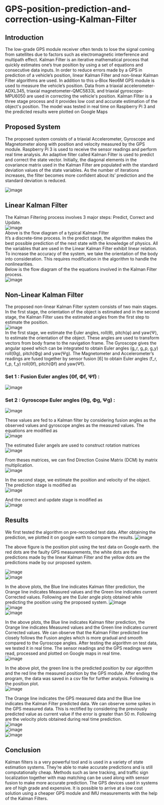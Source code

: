 # GPS-position-prediction-and-correction-using-Kalman-Filter

## Introduction

The low-grade GPS module receiver often tends to lose the signal coming from satellites due to factors such as electromagnetic interference and multipath effect.
Kalman Filter is an iterative mathematical process that quickly estimates one’s true position by using a set of equations and consecutive data inputs. In order to reduce errors made by a GPS in prediction of a vehicle’s position, linear Kalman Filter and non-linear Kalman Filter algorithms are used. 
In addition to this u-Blox Neo6M GPS module is used to measure the vehicle’s position. Data from a triaxial accelerometer-ADXL345, triaxial magnetometer-QMC5833L and triaxial gyroscope-MPU6050 are used in correcting the vehicle's position. Kalman FIlter is a three stage process and it provides low cost and accurate estimation of the object's position. The model was tested in real time on Raspberry Pi 3 and the predicted results were plotted on Google Maps

## Proposed System

The proposed system consists of a triaxial Accelerometer, Gyroscope and Magnetometer along with position and velocity measured by the GPS module. Raspberry Pi 3 is used to receive the sensor readings and perform real time analysis. 
An adaptive filter called Kalman Filter is used to predict and correct the state vector. Initially, the diagonal elements in the covariance matrix used in the Kalman Filter are populated with the standard deviation values of the state variables. As the number of iterations increases, the filter becomes more confident about its’ prediction and the standard deviation is reduced.

![image](https://user-images.githubusercontent.com/43513525/205542692-fb07c4f6-81e8-4b49-ba3e-4fe56edd4682.png)

## Linear Kalman Filter 

The Kalman Filtering process involves 3 major steps: Predict, Correct and Update.   
                      ![image](https://user-images.githubusercontent.com/43513525/205558091-32e7974d-96b2-480b-871f-4f422c145574.png)   
                           Above is the flow diagram of a typical Kalman Filter   
It’s a discrete-time process. In the predict stage, the algorithm makes the best possible prediction of the next state with the knowledge of physics.
All the variables that are used in the Linear Kalman Filter exhibit linear relation. To increase the accuracy of the system, we take the orientation of the body into consideration. This requires modification in the algorithm to handle the nonlinearities.  
Below is the flow diagram of the the equations involved in the Kalman Filter process.  
![image](https://user-images.githubusercontent.com/43513525/205558898-55b82c30-2686-4c46-9cf9-464c3f89800c.png)

## Non-Linear Kalman Filter

The proposed non-linear Kalman Filter system consists of two main stages. In the first stage, the orientation of the object is estimated and in the second stage, the Kalman Filter uses the estimated angles from the first step to estimate the position.  
![image](https://user-images.githubusercontent.com/43513525/205559483-0e0255ef-1225-4496-851d-42d3ac734747.png)  
In the first stage, we estimate the Euler angles, roll(θ), pitch(φ) and yaw(Ψ), to estimate the orientation of the object. These angles are used to transform vectors from body frame to the navigation frame.
The Gyroscope gives the angular speed which can be integrated to obtain Euler angles (g_r, g_p, g_y) roll(Θg), pitch(Φg) and yaw(Ψg). The Magnetometer and Accelerometer’s readings are fused together by sensor fusion [6] to obtain Euler angles (f_r, f_p, f_y)  roll(Θf), pitch(Φf) and yaw(Ψf).
### Set 1 : Fusion Euler angles (Θf, Φf, Ψf) : 
![image](https://user-images.githubusercontent.com/43513525/205560071-ff1dc231-0cba-41ee-abf4-8f71eb62c5df.png)  

### Set 2 :  Gyroscope Euler angles (Θg, Φg, Ψg) :
![image](https://user-images.githubusercontent.com/43513525/205560249-ff920183-ef06-43e6-a5a0-5a87b56a69c6.png)  

These values are fed to a Kalman filter by considering fusion angles as the observed 
values and gyroscope angles as the measured values. 
The equations are modified as  
![image](https://user-images.githubusercontent.com/43513525/205560628-42c0eedb-73ff-45ae-83cb-f7064b68a223.png)  

The estimated Euler angels are used to construct rotation matrices  
![image](https://user-images.githubusercontent.com/43513525/205560760-626bf091-dcae-4efe-96a9-56a73a2668b1.png)

From theses matrices, we can find Direction Cosine Matrix (DCM) by matrix 
multiplication.  
![image](https://user-images.githubusercontent.com/43513525/205560836-cfd05160-3d94-4e9b-8584-65c8a0e9baaa.png)  

In the second stage, we estimate the position and velocity of the object. The 
prediction stage is modified as  
![image](https://user-images.githubusercontent.com/43513525/205560900-a118b112-f4b5-4f8f-ac8f-83917e757f8b.png)  

And the correct and update stage is modified as  
![image](https://user-images.githubusercontent.com/43513525/205560966-f201781b-4a5a-4fd4-8fe8-952950bf4aec.png)

## Results

We first tested the algorithm on pre-recorded test data. After obtaining the prediction, we plotted it on google earth to compare the results.
![image](https://user-images.githubusercontent.com/43513525/205561334-c5b3e083-29fd-4a70-8bab-9d034f1ba73e.png)  
 
The above figure is the position plot using the test data on Google earth. the red dots are the faulty GPS measurements, the white dots are the predictions made by the linear Kalman Filter and the yellow dots are the predictions made by our proposed system.

![image](https://user-images.githubusercontent.com/43513525/205562024-fa1c5832-184e-46fa-a99e-f7d665bd04dc.png)  
![image](https://user-images.githubusercontent.com/43513525/205562215-12883547-8302-4b03-9446-b8d745a72674.png)  

In the above plots, the Blue line indicates Kalman filter prediction, the Orange line indicates Measured values and the Green line indicates current Corrected values.
Following are the Euler angle plots obtained while predicting the position using  the proposed system.
![image](https://user-images.githubusercontent.com/43513525/205563661-139168f0-05a6-487e-83e5-152e0b888d23.png)    
![image](https://user-images.githubusercontent.com/43513525/205563724-69fab9c1-f0c0-4a5d-85d5-4c894527d6c3.png)   
![image](https://user-images.githubusercontent.com/43513525/205562484-b338f492-6007-4133-a67a-f4e91154cccf.png)    

In the above plots, the Blue line indicates Kalman filter prediction, the Orange line indicates Measured values and the Green line indicates current Corrected values. We can observe that the Kalman Filter predicted line closely follows the Fusion angles which is more gradual and smooth compared to the Gyroscope angles.
After testing the algorithm on test data, we tested it in real time. The sensor readings and the GPS readings were read, processed and plotted on Google maps in real time.  
![image](https://user-images.githubusercontent.com/43513525/205562572-3f673c67-e8f2-4637-b5ce-026869ccc42e.png)  

In the above plot, the green line is the predicted position by our algorithm and the red line the measured position by the GPS module. After ending the program, the data was saved in a csv file for further analysis. 
Following is the position plot.  
![image](https://user-images.githubusercontent.com/43513525/205562669-35d8c56b-4bf6-4ee4-9aa1-c38b052ed1c9.png)    

The Orange line indicates the GPS measured data and the Blue line indicates the Kalman Filter predicted data. We can observe some spikes in the GPS measured data. This is rectified by considering the previously predicted value as current value if the error is greater than 50 m.
Following are the velocity plots obtained during real time prediction.  
![image](https://user-images.githubusercontent.com/43513525/205562830-34b9bac9-0b9a-4e6c-b43a-49168bf00e68.png)  
![image](https://user-images.githubusercontent.com/43513525/205562849-3d3a7d3d-8227-41b5-a540-756f0882bec8.png)  
![image](https://user-images.githubusercontent.com/43513525/205562870-553bf25e-4d59-4476-ba31-8370b9b4ab58.png)  

## Conclusion

Kalman filters is a very powerful tool and is used in a variety of state estimation systems. They’re able to make accurate predictions and is still computationally cheap. Methods such as lane tracking, and traffic sign localization together with map matching can be used along with sensor fusion to make more accurate prediction.
The GPS devices used in systems are of high grade and expensive. It is possible to arrive at a low cost solution using a cheaper GPS module and IMU measurements with the help of the Kalman Filters. 

